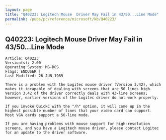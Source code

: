 ```yaml
---
layout: page
title: "Q40223: Logitech Mouse  Driver May Fail in 43/50...Line Mode"
permalink: /pubs/pc/reference/microsoft/kb/Q40223/
---
```


## Q40223: Logitech Mouse  Driver May Fail in 43/50...Line Mode

	Article: Q40223
	Version(s): 2.00
	Operating System: MS-DOS
	Flags: ENDUSER |
	Last Modified: 26-JUN-1989
	
	There is a problem with the Logitec mouse driver (Version 3.42), which
	makes it incapable of dealing with screens that are 50 lines high.
	Version 3.42 of the driver correctly deals with 43-line screens;
	however, earlier versions of the Logitec driver do not work properly.
	
	If you invoke QuickC with the "/h" option, it will come up in the
	highest possible number of lines that your video card can support.
	Most VGA cards support a 50-line mode.
	
	If you are having problems with mouse support for high-resolution
	screens, and you have a Logitech mouse driver, please contact Logitec
	for an update to the driver software.
